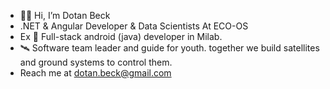 - 👋🏼 Hi, I’m Dotan Beck
- .NET & Angular Developer & Data Scientists At ECO-OS
- Ex 📲 Full-stack android (java) developer in Milab.
- 🛰 Software team leader and guide for youth. together we build satellites and ground systems to control them.    
- Reach me at dotan.beck@gmail.com


<!---
Beckdotan/Beckdotan is a ✨ special ✨ repository because its `README.md` (this file) appears on your GitHub profile.
You can click the Preview link to take a look at your changes.
--->
